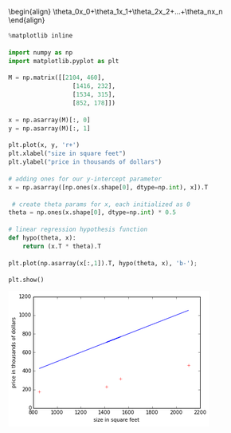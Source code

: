 
\begin{align}
\theta_0x_0+\theta_1x_1+\theta_2x_2+...+\theta_nx_n
\end{align}


```python
%matplotlib inline

import numpy as np
import matplotlib.pyplot as plt
 
M = np.matrix([[2104, 460],
                  [1416, 232],
                  [1534, 315],
                  [852, 178]])
 
x = np.asarray(M)[:, 0]
y = np.asarray(M)[:, 1]
 
plt.plot(x, y, 'r+')
plt.xlabel("size in square feet")
plt.ylabel("price in thousands of dollars")
 
# adding ones for our y-intercept parameter
x = np.asarray([np.ones(x.shape[0], dtype=np.int), x]).T
 
 # create theta params for x, each initialized as 0
theta = np.ones(x.shape[0], dtype=np.int) * 0.5
 
# linear regression hypothesis function
def hypo(theta, x):
    return (x.T * theta).T
 
plt.plot(np.asarray(x[:,1]).T, hypo(theta, x), 'b-');
 
plt.show()
```


![png](index_files/index_1_0.png)



```python

```
